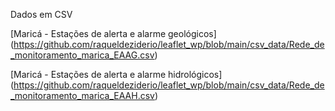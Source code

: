 
Dados em CSV

[Maricá - Estações de alerta e alarme geológicos]
(https://github.com/raqueldeziderio/leaflet_wp/blob/main/csv_data/Rede_de_monitoramento_marica_EAAG.csv)

[Maricá - Estações de alerta e alarme hidrológicos]
(https://github.com/raqueldeziderio/leaflet_wp/blob/main/csv_data/Rede_de_monitoramento_marica_EAAH.csv)



